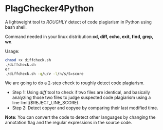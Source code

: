 # PlagChecker4Python
A lightweight tool to *ROUGHLY* detect of code plagiarism in Python using bash shell. 

Command needed in your linux distribution:**cd, diff, echo, exit, find, grep, wc**.

Usage:
```bash
chmod +x diffcheck.sh
./diffcheck.sh 
or 
./diffcheck.sh -q/u/v -l/n/s/S=score
```

We are going to do a 2-step check to roughly detect code plagiarism.

* Step 1: Using *diff* tool to check if two files are identical, and basically analyzing those two files to judge suspected code plagiarism using a line limit($REJECT_LINE_SCORE).
* Step 2: Detect copyer and copyee by comparing their last modified time.

**Note:** You can convert the code to detect other languages by changing the annotation flag and the regular expressions in the source code.

